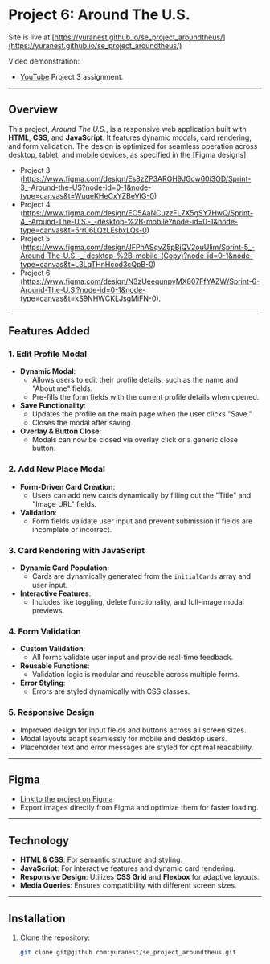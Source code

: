 # Project 6: Around The U.S.

Site is live at [https://yuranest.github.io/se_project_aroundtheus/](https://yuranest.github.io/se_project_aroundtheus/)

Video demonstration:

- [YouTube](https://youtu.be/lti4sc5kPlw) Project 3 assignment.

---

## Overview

This project, _Around The U.S._, is a responsive web application built with **HTML**, **CSS**, and **JavaScript**. It features dynamic modals, card rendering, and form validation. The design is optimized for seamless operation across desktop, tablet, and mobile devices, as specified in the [Figma designs]

- Project 3 (https://www.figma.com/design/Es8zZP3ARGH9JGcw60i3OD/Sprint-3_-Around-the-US?node-id=0-1&node-type=canvas&t=WuqeKHeCxYZBeVIG-0)
- Project 4 (https://www.figma.com/design/EO5AaNCuzzFL7X5gSY7HwQ/Sprint-4_-Around-The-U.S.-_-desktop-%2B-mobile?node-id=0-1&node-type=canvas&t=5rr06LQzLEsbxLQs-0)
- Project 5 (https://www.figma.com/design/JFPhASqvZ5pBjQV2ouUlim/Sprint-5_-Around-The-U.S.-_-desktop-%2B-mobile-(Copy)?node-id=0-1&node-type=canvas&t=L3LqTHnHcod3cQpB-0)
- Project 6 (https://www.figma.com/design/N3zUeequnpvMX807FfYAZW/Sprint-6-Around-The-U.S.?node-id=0-1&node-type=canvas&t=kS9NHWCKLJsgMiFN-0).

---

## Features Added

### **1. Edit Profile Modal**

- **Dynamic Modal**:
  - Allows users to edit their profile details, such as the name and "About me" fields.
  - Pre-fills the form fields with the current profile details when opened.
- **Save Functionality**:
  - Updates the profile on the main page when the user clicks "Save."
  - Closes the modal after saving.
- **Overlay & Button Close**:
  - Modals can now be closed via overlay click or a generic close button.

### **2. Add New Place Modal**

- **Form-Driven Card Creation**:
  - Users can add new cards dynamically by filling out the "Title" and "Image URL" fields.
- **Validation**:
  - Form fields validate user input and prevent submission if fields are incomplete or incorrect.

### **3. Card Rendering with JavaScript**

- **Dynamic Card Population**:
  - Cards are dynamically generated from the `initialCards` array and user input.
- **Interactive Features**:
  - Includes like toggling, delete functionality, and full-image modal previews.

### **4. Form Validation**

- **Custom Validation**:
  - All forms validate user input and provide real-time feedback.
- **Reusable Functions**:
  - Validation logic is modular and reusable across multiple forms.
- **Error Styling**:
  - Errors are styled dynamically with CSS classes.

### **5. Responsive Design**

- Improved design for input fields and buttons across all screen sizes.
- Modal layouts adapt seamlessly for mobile and desktop users.
- Placeholder text and error messages are styled for optimal readability.

---

## Figma

- [Link to the project on Figma](https://www.figma.com/design/mUgu8OSHWE0M6p6vfwmdu9/Sprint-4%3A-Around-The-U.S.-%2F-desktop-%2B-mobile?node-id=6432-289&node-type=frame&t=B0ucVNldCqwjWnn1-0)
- Export images directly from Figma and optimize them for faster loading.

---

## Technology

- **HTML & CSS**: For semantic structure and styling.
- **JavaScript**: For interactive features and dynamic card rendering.
- **Responsive Design**: Utilizes **CSS Grid** and **Flexbox** for adaptive layouts.
- **Media Queries**: Ensures compatibility with different screen sizes.

---

## Installation

1. Clone the repository:
   ```bash
   git clone git@github.com:yuranest/se_project_aroundtheus.git
   ```
